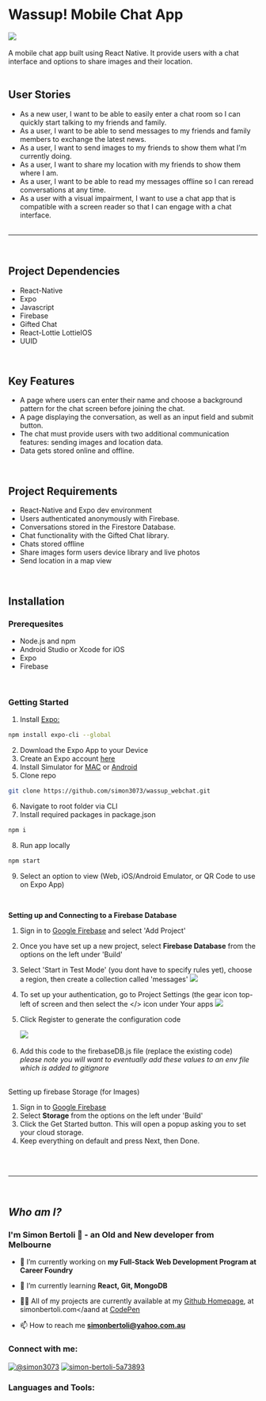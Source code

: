 # **Wassup! Mobile Chat App**

<img src="https://res.cloudinary.com/ds9nzjduw/image/upload/c_scale,w_985/v1660265880/CareeerFoundry%20Cuourse/Screen_Shot_2022-08-12_at_10.57.10_am_l0fa7l.png">

A mobile chat app built using React Native. It provide users with a chat interface and options to share images and their location.
<br />
<br>

## **User Stories**

- As a new user, I want to be able to easily enter a chat room so I can quickly start talking to my friends and family.
- As a user, I want to be able to send messages to my friends and family members to exchange the latest news.
- As a user, I want to send images to my friends to show them what I’m currently doing.
- As a user, I want to share my location with my friends to show them where I am.
- As a user, I want to be able to read my messages offline so I can reread conversations at any time.
- As a user with a visual impairment, I want to use a chat app that is compatible with a screen reader so that I can engage with a chat interface.
  <br></br>

---

<br/>

## **Project Dependencies**

- React-Native
- Expo
- Javascript
- Firebase
- Gifted Chat
- React-Lottie LottieIOS
- UUID

<br/>

## **Key Features**

- A page where users can enter their name and choose a background pattern for the chat screen before joining the chat.
- A page displaying the conversation, as well as an input field and submit button.
- The chat must provide users with two additional communication features: sending images and location data.
- Data gets stored online and offline.

<br/>

## **Project Requirements**

- React-Native and Expo dev environment
- Users authenticated anonymously with Firebase.
- Conversations stored in the Firestore Database.
- Chat functionality with the Gifted Chat library.
- Chats stored offline
- Share images form users device library and live photos
- Send location in a map view

<br/>

## **Installation**

### Prerequesites

- Node.js and npm
- Android Studio or Xcode for iOS
- Expo
- Firebase

<br>

### Getting **Started**<br>

1. Install <a href="https://expo.io/">Expo:</a>

```bash
npm install expo-cli --global
```

2. Download the Expo App to your Device
3. Create an Expo account <a href="https://expo.io/signup">here</a>
4. Install Simulator for <a href="https://developer.apple.com/xcode/">MAC</a> or <a href="https://developer.android.com/studio">Android</a>
5. Clone repo

```bash
git clone https://github.com/simon3073/wassup_webchat.git
```

6.  Navigate to root folder via CLI
7.  Install required packages in package.json

```bash
npm i
```

8.  Run app locally

```bash
npm start
```

9. Select an option to view (Web, iOS/Android Emulator, or QR Code to use on Expo App)

<br>

**Setting up and Connecting to a Firebase Database**

1. Sign in to <a href="https://console.firebase.google.com/">Google Firebase</a> and select 'Add Project'
2. Once you have set up a new project, select **Firebase Database** from the options on the left under 'Build'
3. Select 'Start in Test Mode' (you dont have to specify rules yet), choose a region, then create a collection called 'messages'
   <img src="https://res.cloudinary.com/ds9nzjduw/image/upload/c_scale,w_673/v1660265182/CareeerFoundry%20Cuourse/firebase_messages_jzpvej.png">
4. To set up your authentication, go to Project Settings (the gear icon top-left of screen and then select the </> icon under Your apps
   <img src="https://res.cloudinary.com/ds9nzjduw/image/upload/c_scale,w_693/v1660265182/CareeerFoundry%20Cuourse/project_settings_nmjvtr.png">
5. Click Register to generate the configuration code

   <img src="https://res.cloudinary.com/ds9nzjduw/image/upload/c_scale,w_610/v1660265182/CareeerFoundry%20Cuourse/firestore_sdk_configuration_s1c33b.jpg">

6. Add this code to the firebaseDB.js file (replace the existing code)<br>
   _please note you will want to eventually add these values to an env file which is added to gitignore_

<br>
Setting up firebase Storage (for Images)

1. Sign in to <a href="https://console.firebase.google.com/">Google Firebase</a>
2. Select **Storage** from the options on the left under 'Build'
3. Click the Get Started button. This will open a popup asking you to set your cloud storage.
4. Keep everything on default and press Next, then Done.

<br/>

<br/>

---

<br/>
<h2 align="left"><i>Who am I?</i></h2>
<h3 align="left">I'm Simon Bertoli 👋 - an Old and New developer from Melbourne</h3>

- 🔭 I’m currently working on **my Full-Stack Web Development Program at Career Foundry**

- 🌱 I’m currently learning **React, Git, MongoDB**

- 👨‍💻 All of my projects are currently available at my <a href="https://github.com/simon3073" target="_blank">Github Homepage</a>, at <aand href="http://simonbertoli.com" target="_blank">simonbertoli.com</aand at <a href="https://codepen.io/simon3073" target="_blank">CodePen</a>

- 📫 How to reach me **simonbertoli@yahoo.com.au**

<h3 align="left">Connect with me:</h3>
<p align="left">
<a href="https://codepen.io/simon3073" target="_blank"><img align="center" src="https://raw.githubusercontent.com/rahuldkjain/github-profile-readme-generator/master/src/images/icons/Social/codepen.svg" alt="@simon3073" height="30" width="40" /></a>
<a href="https://linkedin.com/in/simon-bertoli-5a73893" target="_blank"><img align="center" src="https://raw.githubusercontent.com/rahuldkjain/github-profile-readme-generator/master/src/images/icons/Social/linked-in-alt.svg" alt="simon-bertoli-5a73893" height="30" width="40" /></a>
</p>

<h3 align="left">Languages and Tools:</h3>
<p align="left"<a href="https://getbootstrap.com" target="_blank" rel="noreferrer"<img src="https://raw.githubusercontent.com/devicons/devicon/master/icons/bootstrap/bootstrap-plain-wordmark.svg" alt="bootstrap" width="40" height="40"/</a<a href="https://www.w3schools.com/css/" target="_blank" rel="noreferrer"<img src="https://raw.githubusercontent.com/devicons/devicon/master/icons/css3/css3-original-wordmark.svg" alt="css3" width="40" height="40"/</a<a href="https://git-scm.com/" target="_blank" rel="noreferrer"<img src="https://www.vectorlogo.zone/logos/git-scm/git-scm-icon.svg" alt="git" width="40" height="40"/</a<a href="https://www.w3.org/html/" target="_blank" rel="noreferrer"<img src="https://raw.githubusercontent.com/devicons/devicon/master/icons/html5/html5-original-wordmark.svg" alt="html5" width="40" height="40"/</a<a href="https://www.adobe.com/in/products/illustrator.html" target="_blank" rel="noreferrer"<img src="https://www.vectorlogo.zone/logos/adobe_illustrator/adobe_illustrator-icon.svg" alt="illustrator" width="40" height="40"/</a<a href="https://developer.mozilla.org/en-US/docs/Web/JavaScript" target="_blank" rel="noreferrer"<img src="https://raw.githubusercontent.com/devicons/devicon/master/icons/javascript/javascript-original.svg" alt="javascript" width="40" height="40"/</a<a href="https://www.mysql.com/" target="_blank" rel="noreferrer"<img src="https://raw.githubusercontent.com/devicons/devicon/master/icons/mysql/mysql-original-wordmark.svg" alt="mysql" width="40" height="40"/</a<a href="https://nodejs.org" target="_blank" rel="noreferrer"<img src="https://raw.githubusercontent.com/devicons/devicon/master/icons/nodejs/nodejs-original-wordmark.svg" alt="nodejs" width="40" height="40"/</a<a href="https://www.photoshop.com/en" target="_blank" rel="noreferrer"<img src="https://raw.githubusercontent.com/devicons/devicon/master/icons/photoshop/photoshop-line.svg" alt="photoshop" width="40" height="40"/</a<a href="https://www.php.net" target="_blank" rel="noreferrer"<img src="https://raw.githubusercontent.com/devicons/devicon/master/icons/php/php-original.svg" alt="php" width="40" height="40"/</a<a href="https://reactjs.org/" target="_blank" rel="noreferrer"<img src="https://raw.githubusercontent.com/devicons/devicon/master/icons/react/react-original-wordmark.svg" alt="react" width="40" height="40"/</a<a href="https://sass-lang.com" target="_blank" rel="noreferrer"<img src="https://raw.githubusercontent.com/devicons/devicon/master/icons/sass/sass-original.svg" alt="sass" width="40" height="40"/</a<a href="https://www.adobe.com/products/xd.html" target="_blank" rel="noreferrer"<img src="https://cdn.worldvectorlogo.com/logos/adobe-xd.svg" alt="xd" width="40" height="40"/</a<a href="https://zapier.com" target="_blank" rel="noreferrer"<img src="https://www.vectorlogo.zone/logos/zapier/zapier-icon.svg" alt="zapier" width="40" height="40"/</a</p>
